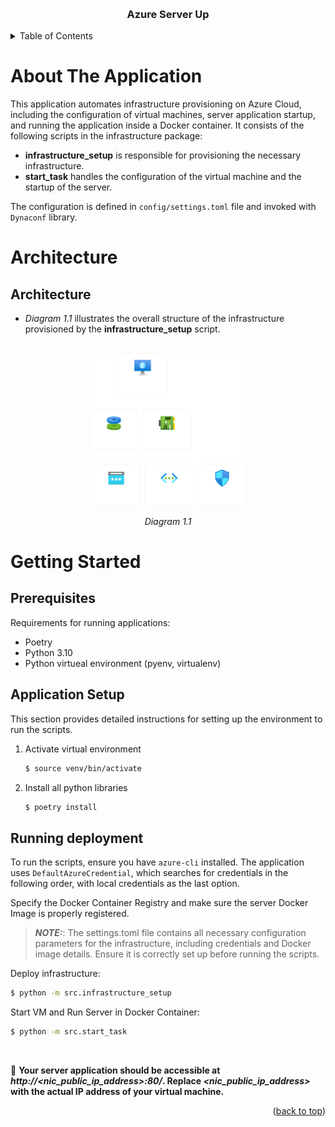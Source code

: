 <a name="readme-top"></a>
<br/>
<div align="center">
  <h3 align="center">Azure Server Up</h3>
</div>

<!-- TABLE OF CONTENTS -->
<details>
  <summary>Table of Contents</summary>
  <ol>
    <li>
      <a href="#about-the-application">About The Application</a>
    </li>
    <li>
      <a href="#architecture">Architecture</a>
    </li>
    <li>
      <a href="#getting-started">Getting Started</a>
      <ul>
        <li><a href="#prerequisites">Prerequisites</a></li>
        <li><a href="#application-setup">Application setup</a></li>
        <li><a href="#local-run">Running deployment</a></li>
      </ul>
    </li>
  </ol>
</details>


# About The Application
This application automates infrastructure provisioning on Azure Cloud, including the configuration of virtual machines, server application startup, and running the application inside a Docker container.
It consists of the following scripts in the infrastructure package:

* **infrastructure_setup** is responsible for provisioning the necessary infrastructure. 
* **start_task** handles the configuration of the virtual machine and the startup of the server.

The configuration is defined in `config/settings.toml` file and invoked with `Dynaconf` library.


# Architecture
## Architecture
- <i> Diagram 1.1 </i> illustrates the overall structure of the infrastructure provisioned by the **infrastructure_setup** script.

<br>

<div align="center">
  <img src="/docs/architecture.png" alt="Diagram 1.1" style="width: 50%; height: auto;" />
  <p > <i>Diagram 1.1</i></p>
</div>

# Getting Started

## Prerequisites

Requirements for running applications:

* Poetry
* Python 3.10
* Python virtueal environment (pyenv, virtualenv)

## Application Setup
This section provides detailed instructions for setting up the environment to run the scripts.

1. Activate virtual environment
    ```sh
    $ source venv/bin/activate
    ```
2. Install all python libraries
   ```sh
   $ poetry install
   ```

## Running deployment
To run the scripts, ensure you have `azure-cli` installed. The application uses `DefaultAzureCredential`, which searches for credentials in the following order, with local credentials as the last option.

Specify the Docker Container Registry and make sure the server Docker Image is properly registered.

> **_NOTE:_**: The settings.toml file contains all necessary configuration parameters for the infrastructure, including credentials and Docker image details. Ensure it is correctly set up before running the scripts.


Deploy infrastructure:
```sh
$ python -m src.infrastructure_setup
```

Start VM and Run Server in Docker Container:
```sh
$ python -m src.start_task
```

<br/>

🚀 **Your server application should be accessible at <i> http://<nic_public_ip_address>:80/</i>. 
Replace <i><nic_public_ip_address></i> with the actual IP address of your virtual machine.**

<p align="right">(<a href="#readme-top">back to top</a>)</p>
